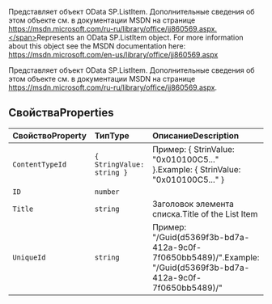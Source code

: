 <span data-ttu-id="961ce-p101">Представляет объект OData SP.ListItem. Дополнительные сведения об этом объекте см. в документации MSDN на странице https://msdn.microsoft.com/ru-ru/library/office/jj860569.aspx.</span><span class="sxs-lookup"><span data-stu-id="961ce-p101">Represents an OData SP.ListItem object. For more information about this object see the MSDN documentation here: https://msdn.microsoft.com/en-us/library/office/jj860569.aspx</span></span>







Представляет объект OData SP.ListItem. Дополнительные сведения об этом объекте см. в документации MSDN на странице https://msdn.microsoft.com/ru-ru/library/office/jj860569.aspx.




## <a name="properties"></a><span data-ttu-id="961ce-104">Свойства</span><span class="sxs-lookup"><span data-stu-id="961ce-104">Properties</span></span>

| <span data-ttu-id="961ce-105">Свойство</span><span class="sxs-lookup"><span data-stu-id="961ce-105">Property</span></span>     | <span data-ttu-id="961ce-106">Тип</span><span class="sxs-lookup"><span data-stu-id="961ce-106">Type</span></span>   | <span data-ttu-id="961ce-107">Описание</span><span class="sxs-lookup"><span data-stu-id="961ce-107">Description</span></span>|
|:-------------|:-------|:-----------|
|`ContentTypeId`      | `{ StringValue: string }` | <span data-ttu-id="961ce-108">Пример: { StrinValue: "0x010100C5..." }.</span><span class="sxs-lookup"><span data-stu-id="961ce-108">Example: { StrinValue: "0x010100C5..." }</span></span> |
|`ID`      | `number` |  |
|`Title`      | `string` | <span data-ttu-id="961ce-109">Заголовок элемента списка.</span><span class="sxs-lookup"><span data-stu-id="961ce-109">Title of the List Item</span></span> |
|`UniqueId`      | `string` | <span data-ttu-id="961ce-110">Пример: "/Guid(d5369f3b-bd7a-412a-9c0f-7f0650bb5489)/".</span><span class="sxs-lookup"><span data-stu-id="961ce-110">Example: "/Guid(d5369f3b-bd7a-412a-9c0f-7f0650bb5489)/"</span></span> |






